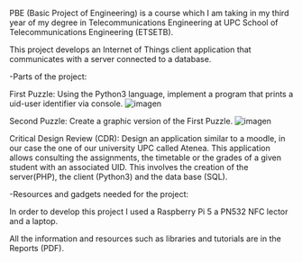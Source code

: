 PBE (Basic Project of Engineering) is a course which I am taking in my third year of my degree in Telecommunications Engineering at UPC School of Telecommunications Engineering (ETSETB).

This project develops an Internet of Things client application that communicates with a server connected to a database.

-Parts of the project:

First Puzzle: Using the Python3 language, implement a program that prints a uid-user identifier via console.
![imagen](https://github.com/user-attachments/assets/337b21e9-382a-4c16-a777-621571d6442c)

Second Puzzle: Create a graphic version of the First Puzzle.
![imagen](https://github.com/user-attachments/assets/befe8404-5886-49d6-911a-aec54db64b79)

Critical Design Review (CDR): Design an application similar to a moodle, in our case the one of our university UPC called Atenea. 
                              This application allows consulting the assignments, the timetable or the grades of a given student with an associated UID.
                              This involves the creation of the server(PHP), the client (Python3) and the data base (SQL).

-Resources and gadgets needed for the project:

In order to develop this project I used a Raspberry Pi 5 a PN532 NFC lector and a laptop.

All the information and resources such as libraries and tutorials are in the Reports (PDF).

